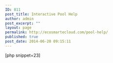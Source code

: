 ```yaml
---
ID: 811
post_title: Interactive Pool Help
author: admin
post_excerpt: ""
layout: page
permalink: http://ecosmartecloud.com/pool-help/
published: true
post_date: 2014-06-20 09:15:11
---
```

[php snippet=23]